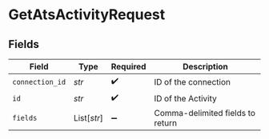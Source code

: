 # GetAtsActivityRequest


## Fields

| Field                            | Type                             | Required                         | Description                      |
| -------------------------------- | -------------------------------- | -------------------------------- | -------------------------------- |
| `connection_id`                  | *str*                            | :heavy_check_mark:               | ID of the connection             |
| `id`                             | *str*                            | :heavy_check_mark:               | ID of the Activity               |
| `fields`                         | List[*str*]                      | :heavy_minus_sign:               | Comma-delimited fields to return |